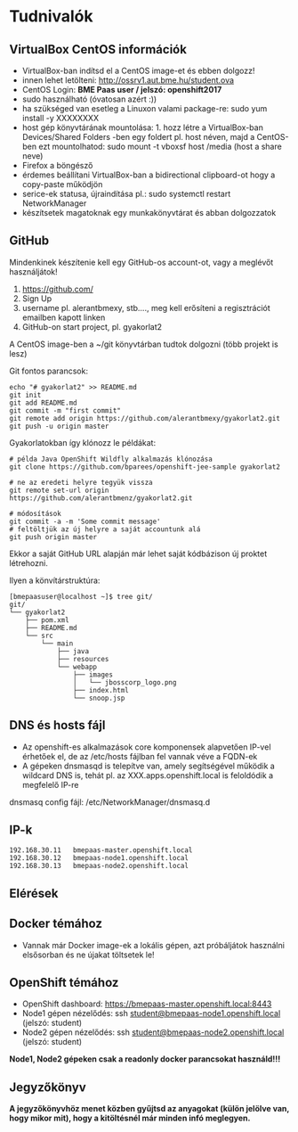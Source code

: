 # Tudnivalók

## VirtualBox CentOS információk
- VirtualBox-ban indítsd el a CentOS image-et és ebben dolgozz!
- innen lehet letölteni: http://ossrv1.aut.bme.hu/student.ova
- CentOS Login: **BME Paas user / jelszó: openshift2017**
- sudo használható (óvatosan azért :))
- ha szükséged van esetleg a Linuxon valami package-re: sudo yum install -y XXXXXXXX
- host gép könyvtárának mountolása: 1. hozz létre a VirtualBox-ban Devices/Shared Folders -ben egy foldert pl. host néven, majd a CentOS-ben ezt mountolhatod: sudo mount -t vboxsf host /media  (host a share neve)
- Firefox a böngésző
- érdemes beállítani VirtualBox-ban a bidirectional clipboard-ot hogy a copy-paste működjön
- serice-ek statusa, újraindítása pl.: sudo systemctl restart NetworkManager
- készítsetek magatoknak egy munkakönyvtárat és abban dolgozzatok

## GitHub

Mindenkinek készítenie kell egy GitHub-os account-ot, vagy a meglévőt használjátok!

1. https://github.com/
2. Sign Up
3. username pl. alerantbmexy, stb...., meg kell erősíteni a regisztrációt emailben kapott linken
4. GitHub-on start project, pl. gyakorlat2

A CentOS image-ben a ~/git könyvtárban tudtok dolgozni (több projekt is lesz)

Git fontos parancsok:
```shell
echo "# gyakorlat2" >> README.md
git init
git add README.md
git commit -m "first commit"
git remote add origin https://github.com/alerantbmexy/gyakorlat2.git
git push -u origin master
```

Gyakorlatokban így klónozz le példákat:
```shell
# példa Java OpenShift Wildfly alkalmazás klónozása
git clone https://github.com/bparees/openshift-jee-sample gyakorlat2

# ne az eredeti helyre tegyük vissza
git remote set-url origin https://github.com/alerantbmenz/gyakorlat2.git

# módosítások
git commit -a -m 'Some commit message'
# feltöltjük az új helyre a saját accountunk alá
git push origin master
```
Ekkor a saját GitHub URL alapján már lehet saját kódbázison új proktet létrehozni.

Ilyen a könvítárstruktúra:
```shell
[bmepaasuser@localhost ~]$ tree git/
git/
└── gyakorlat2
    ├── pom.xml
    ├── README.md
    └── src
        └── main
            ├── java
            ├── resources
            └── webapp
                ├── images
                │   └── jbosscorp_logo.png
                ├── index.html
                └── snoop.jsp

```


## DNS és hosts fájl
- Az openshift-es alkalmazások core komponensek alapvetően IP-vel érhetőek el, de az /etc/hosts fájlban fel vannak véve a FQDN-ek
- A gépeken dnsmasqd is telepítve van, amely segítségével működik a wildcard DNS is, tehát pl. az XXX.apps.openshift.local is feloldódik a megfelelő IP-re

dnsmasq config fájl: /etc/NetworkManager/dnsmasq.d

## IP-k
```shell
192.168.30.11	bmepaas-master.openshift.local
192.168.30.12	bmepaas-node1.openshift.local
192.168.30.13	bmepaas-node2.openshift.local
```


## Elérések

## Docker témához
- Vannak már Docker image-ek a lokális gépen, azt próbáljátok használni elsősorban és ne újakat töltsetek le!

## OpenShift témához
- OpenShift dashboard: https://bmepaas-master.openshift.local:8443
- Node1 gépen nézelődés: ssh student@bmepaas-node1.openshift.local (jelszó: student)
- Node2 gépen nézelődés: ssh student@bmepaas-node2.openshift.local (jelszó: student)

**Node1, Node2 gépeken csak a readonly docker parancsokat használd!!!**


## Jegyzőkönyv

**A jegyzőkönyvhöz menet közben gyűjtsd az anyagokat (külön jelölve van, hogy mikor mit), hogy a kitöltésnél már minden infó meglegyen.**
